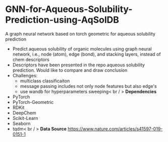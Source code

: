 # GNN-for-Aqueous-Solubility-Prediction-using-AqSolDB
A graph neural network based on torch geometric for aqueous solubility prediction
* Predict aqueous solubility of organic molecules using graph neural network, i.e., node (atom), edge (bond), and stacking layers, instead of chem descriptors
* Descriptors have been presented in the repo aqueous solubility prediction. Would like to compare and draw conclusion
* Challenges:
  - multiclass classificaiton
  - message passing includes not only node features but also edge's
  - use wandb for hyperparameters sweeping< br / > 
**Dependencies**
* PyTorch
* PyTorch-Geometric
* RDKit
* DeepChem
* Scikit-Learn
* Seaborn
* tqdm< br / > 
**Data Source**
https://www.nature.com/articles/s41597-019-0151-1
